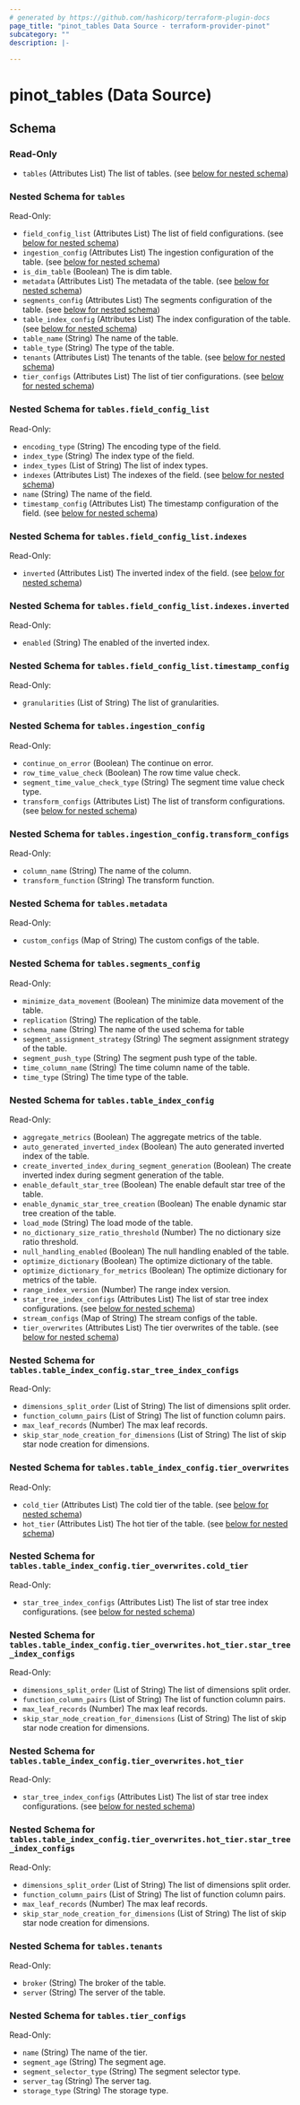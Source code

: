 ```yaml
---
# generated by https://github.com/hashicorp/terraform-plugin-docs
page_title: "pinot_tables Data Source - terraform-provider-pinot"
subcategory: ""
description: |-
  
---
```


# pinot_tables (Data Source)





<!-- schema generated by tfplugindocs -->
## Schema

### Read-Only

- `tables` (Attributes List) The list of tables. (see [below for nested schema](#nestedatt--tables))

<a id="nestedatt--tables"></a>
### Nested Schema for `tables`

Read-Only:

- `field_config_list` (Attributes List) The list of field configurations. (see [below for nested schema](#nestedatt--tables--field_config_list))
- `ingestion_config` (Attributes List) The ingestion configuration of the table. (see [below for nested schema](#nestedatt--tables--ingestion_config))
- `is_dim_table` (Boolean) The is dim table.
- `metadata` (Attributes List) The metadata of the table. (see [below for nested schema](#nestedatt--tables--metadata))
- `segments_config` (Attributes List) The segments configuration of the table. (see [below for nested schema](#nestedatt--tables--segments_config))
- `table_index_config` (Attributes List) The index configuration of the table. (see [below for nested schema](#nestedatt--tables--table_index_config))
- `table_name` (String) The name of the table.
- `table_type` (String) The type of the table.
- `tenants` (Attributes List) The tenants of the table. (see [below for nested schema](#nestedatt--tables--tenants))
- `tier_configs` (Attributes List) The list of tier configurations. (see [below for nested schema](#nestedatt--tables--tier_configs))

<a id="nestedatt--tables--field_config_list"></a>
### Nested Schema for `tables.field_config_list`

Read-Only:

- `encoding_type` (String) The encoding type of the field.
- `index_type` (String) The index type of the field.
- `index_types` (List of String) The list of index types.
- `indexes` (Attributes List) The indexes of the field. (see [below for nested schema](#nestedatt--tables--field_config_list--indexes))
- `name` (String) The name of the field.
- `timestamp_config` (Attributes List) The timestamp configuration of the field. (see [below for nested schema](#nestedatt--tables--field_config_list--timestamp_config))

<a id="nestedatt--tables--field_config_list--indexes"></a>
### Nested Schema for `tables.field_config_list.indexes`

Read-Only:

- `inverted` (Attributes List) The inverted index of the field. (see [below for nested schema](#nestedatt--tables--field_config_list--indexes--inverted))

<a id="nestedatt--tables--field_config_list--indexes--inverted"></a>
### Nested Schema for `tables.field_config_list.indexes.inverted`

Read-Only:

- `enabled` (String) The enabled of the inverted index.



<a id="nestedatt--tables--field_config_list--timestamp_config"></a>
### Nested Schema for `tables.field_config_list.timestamp_config`

Read-Only:

- `granularities` (List of String) The list of granularities.



<a id="nestedatt--tables--ingestion_config"></a>
### Nested Schema for `tables.ingestion_config`

Read-Only:

- `continue_on_error` (Boolean) The continue on error.
- `row_time_value_check` (Boolean) The row time value check.
- `segment_time_value_check_type` (String) The segment time value check type.
- `transform_configs` (Attributes List) The list of transform configurations. (see [below for nested schema](#nestedatt--tables--ingestion_config--transform_configs))

<a id="nestedatt--tables--ingestion_config--transform_configs"></a>
### Nested Schema for `tables.ingestion_config.transform_configs`

Read-Only:

- `column_name` (String) The name of the column.
- `transform_function` (String) The transform function.



<a id="nestedatt--tables--metadata"></a>
### Nested Schema for `tables.metadata`

Read-Only:

- `custom_configs` (Map of String) The custom configs of the table.


<a id="nestedatt--tables--segments_config"></a>
### Nested Schema for `tables.segments_config`

Read-Only:

- `minimize_data_movement` (Boolean) The minimize data movement of the table.
- `replication` (String) The replication of the table.
- `schema_name` (String) The name of the used schema for table
- `segment_assignment_strategy` (String) The segment assignment strategy of the table.
- `segment_push_type` (String) The segment push type of the table.
- `time_column_name` (String) The time column name of the table.
- `time_type` (String) The time type of the table.


<a id="nestedatt--tables--table_index_config"></a>
### Nested Schema for `tables.table_index_config`

Read-Only:

- `aggregate_metrics` (Boolean) The aggregate metrics of the table.
- `auto_generated_inverted_index` (Boolean) The auto generated inverted index of the table.
- `create_inverted_index_during_segment_generation` (Boolean) The create inverted index during segment generation of the table.
- `enable_default_star_tree` (Boolean) The enable default star tree of the table.
- `enable_dynamic_star_tree_creation` (Boolean) The enable dynamic star tree creation of the table.
- `load_mode` (String) The load mode of the table.
- `no_dictionary_size_ratio_threshold` (Number) The no dictionary size ratio threshold.
- `null_handling_enabled` (Boolean) The null handling enabled of the table.
- `optimize_dictionary` (Boolean) The optimize dictionary of the table.
- `optimize_dictionary_for_metrics` (Boolean) The optimize dictionary for metrics of the table.
- `range_index_version` (Number) The range index version.
- `star_tree_index_configs` (Attributes List) The list of star tree index configurations. (see [below for nested schema](#nestedatt--tables--table_index_config--star_tree_index_configs))
- `stream_configs` (Map of String) The stream configs of the table.
- `tier_overwrites` (Attributes List) The tier overwrites of the table. (see [below for nested schema](#nestedatt--tables--table_index_config--tier_overwrites))

<a id="nestedatt--tables--table_index_config--star_tree_index_configs"></a>
### Nested Schema for `tables.table_index_config.star_tree_index_configs`

Read-Only:

- `dimensions_split_order` (List of String) The list of dimensions split order.
- `function_column_pairs` (List of String) The list of function column pairs.
- `max_leaf_records` (Number) The max leaf records.
- `skip_star_node_creation_for_dimensions` (List of String) The list of skip star node creation for dimensions.


<a id="nestedatt--tables--table_index_config--tier_overwrites"></a>
### Nested Schema for `tables.table_index_config.tier_overwrites`

Read-Only:

- `cold_tier` (Attributes List) The cold tier of the table. (see [below for nested schema](#nestedatt--tables--table_index_config--tier_overwrites--cold_tier))
- `hot_tier` (Attributes List) The hot tier of the table. (see [below for nested schema](#nestedatt--tables--table_index_config--tier_overwrites--hot_tier))

<a id="nestedatt--tables--table_index_config--tier_overwrites--cold_tier"></a>
### Nested Schema for `tables.table_index_config.tier_overwrites.cold_tier`

Read-Only:

- `star_tree_index_configs` (Attributes List) The list of star tree index configurations. (see [below for nested schema](#nestedatt--tables--table_index_config--tier_overwrites--hot_tier--star_tree_index_configs))

<a id="nestedatt--tables--table_index_config--tier_overwrites--hot_tier--star_tree_index_configs"></a>
### Nested Schema for `tables.table_index_config.tier_overwrites.hot_tier.star_tree_index_configs`

Read-Only:

- `dimensions_split_order` (List of String) The list of dimensions split order.
- `function_column_pairs` (List of String) The list of function column pairs.
- `max_leaf_records` (Number) The max leaf records.
- `skip_star_node_creation_for_dimensions` (List of String) The list of skip star node creation for dimensions.



<a id="nestedatt--tables--table_index_config--tier_overwrites--hot_tier"></a>
### Nested Schema for `tables.table_index_config.tier_overwrites.hot_tier`

Read-Only:

- `star_tree_index_configs` (Attributes List) The list of star tree index configurations. (see [below for nested schema](#nestedatt--tables--table_index_config--tier_overwrites--hot_tier--star_tree_index_configs))

<a id="nestedatt--tables--table_index_config--tier_overwrites--hot_tier--star_tree_index_configs"></a>
### Nested Schema for `tables.table_index_config.tier_overwrites.hot_tier.star_tree_index_configs`

Read-Only:

- `dimensions_split_order` (List of String) The list of dimensions split order.
- `function_column_pairs` (List of String) The list of function column pairs.
- `max_leaf_records` (Number) The max leaf records.
- `skip_star_node_creation_for_dimensions` (List of String) The list of skip star node creation for dimensions.





<a id="nestedatt--tables--tenants"></a>
### Nested Schema for `tables.tenants`

Read-Only:

- `broker` (String) The broker of the table.
- `server` (String) The server of the table.


<a id="nestedatt--tables--tier_configs"></a>
### Nested Schema for `tables.tier_configs`

Read-Only:

- `name` (String) The name of the tier.
- `segment_age` (String) The segment age.
- `segment_selector_type` (String) The segment selector type.
- `server_tag` (String) The server tag.
- `storage_type` (String) The storage type.
